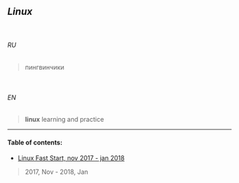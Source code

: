 ## _Linux_


<br>

###### *RU*

> пингвинчики


<br>

###### *EN*


> **linux** learning and practice

___


#### Table of contents:

+ [Linux Fast Start, nov 2017 - jan 2018](linuxpics/)


> 2017, Nov - 2018, Jan


